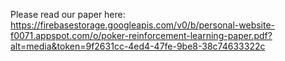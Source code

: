Please read our paper here: https://firebasestorage.googleapis.com/v0/b/personal-website-f0071.appspot.com/o/poker-reinforcement-learning-paper.pdf?alt=media&token=9f2631cc-4ed4-47fe-9be8-38c74633322c
